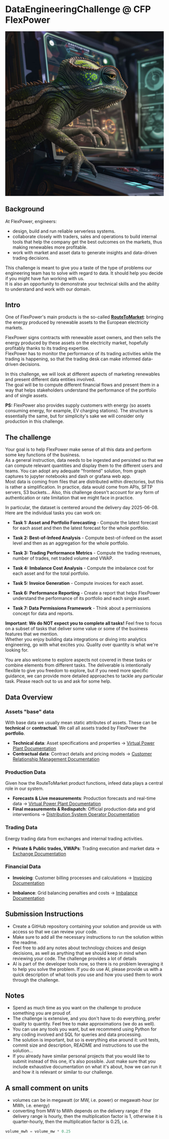 # DataEngineeringChallenge @ CFP FlexPower

<div style="display: flex; justify-content: center;">
  <img src="img.png" alt="FlexPower">
</div>



## Background

At FlexPower, engineers:
- design, build and run reliable serverless systems.
- collaborate closely with traders, sales and operations to build internal tools that help the company get the best outcomes
  on the markets, thus making renewables more profitable.
- work with market and asset data to generate insights and data-driven trading decisions.

This challenge is meant to give you a taste of the type of problems our engineering team has to solve with regard to
data. It should help you decide if you might have fun working with us.\
It is also an opportunity to demonstrate your technical skills and the ability to understand and work with our domain.

## Intro

One of FlexPower's main products is the so-called **[RouteToMarket](https://flex-power.energy/services/renewables-trading/)**: 
bringing the energy produced by renewable assets to the European electricity markets.

FlexPower signs contracts with renewable asset owners, and then sells the energy produced by
these assets on the electricity market, hopefully profitably thanks to its trading expertise.\
FlexPower has to monitor the performance of its trading activities while the trading is happening, so that
the trading desk can make informed data-driven decisions.

In this challenge, we will look at different aspects of marketing renewables and present different data
entities involved.\
The goal will be to compute different financial flows and present them in a way that helps stakeholders
understand the performance of the portfolio and of single assets.

**PS:** FlexPower also provides supply customers with energy (so assets consuming energy, for example, EV charging
stations). The structure is essentially the same, but for simplicity's sake we will consider only production 
in this challenge.

## The challenge

Your goal is to help FlexPower make sense of all this data and perform some key functions of the business.\
As a general instruction, data needs to be ingested and persisted so that we can compute relevant
quantities and display them to the different users and teams. 
You can adopt any adequate "frontend" solution, from graph captures to jupyter notebooks and dash or grafana web app.\
Most data is coming from files that are distributed within directories, but this is rather a simplification.
In practice, data would come from APIs, SFTP servers, S3 buckets... Also, this challenge doesn't account for any form 
of authentication or rate limitation that we might face in practice.

In particular, the dataset is centered around the delivery day 2025-06-08. Here are the individual tasks you can work on:

- **Task 1: Asset and Portfolio Forecasting** - Compute the latest forecast for each asset and then the latest forecast for the whole portfolio.

- **Task 2: Best-of-Infeed Analysis** - Compute best-of-infeed on the asset level and then as an aggregation for the whole portfolio.

- **Task 3: Trading Performance Metrics** - Compute the trading revenues, number of trades, net traded volume and VWAP.

- **Task 4: Imbalance Cost Analysis** - Compute the imbalance cost for each asset and for the total portfolio.

- **Task 5: Invoice Generation** - Compute invoices for each asset.

- **Task 6: Performance Reporting** - Create a report that helps FlexPower understand the performance of its portfolio and each single asset.

- **Task 7: Data Permissions Framework** - Think about a permissions concept for data and reports.

**Important**: **We do NOT expect you to complete all tasks!** Feel free to focus on a subset of tasks that deliver 
some value or some of the business features that we mention.\
Whether you enjoy building data integrations or diving into analytics engineering, go with what excites you. 
Quality over quantity is what we're looking for.

You are also welcome to explore aspects not covered in these tasks or combine elements from different tasks.
The deliverable is intentionally flexible to give you freedom to explore, but if you need more specific guidance,
we can provide more detailed approaches to tackle any particular task. Please reach out to us and ask for some help.

## Data Overview

### Assets "base" data
With base data we usually mean static attributes of assets. These can be **technical** or **contractual**.
We call all assets traded by FlexPower the **portfolio**.

- **Technical data**: Asset specifications and properties → [Virtual Power Plant Documentation](src/vpp/README.md)
- **Contractual data**: Contract details and pricing models → [Customer Relationship Management Documentation](src/crm/README.md)

### Production Data
Given how the RouteToMarket product functions, infeed data plays a central role in our system.

- **Forecasts & Live measurements**: Production forecasts and real-time data → [Virtual Power Plant Documentation](src/vpp/README.md)
- **Final measurements & Redispatch**: Official production data and grid interventions → [Distribution System Operator Documentation](src/distribution_system_operator/README.md)

### Trading Data
Energy trading data from exchanges and internal trading activities.

- **Private & Public trades, VWAPs**: Trading execution and market data → [Exchange Documentation](src/exchange/README.md)

### Financial Data

- **Invoicing**: Customer billing processes and calculations → [Invoicing Documentation](src/invoicing/invoicing.md)

- **Imbalance**: Grid balancing penalties and costs → [Imbalance Documentation](src/imbalance/README.md)

## Submission Instructions

- Create a GitHub repository containing your solution and provide us with access so that we can review your code.
- Make sure to add all the necessary instructions to run the solution within the readme.
- Feel free to add any notes about technology choices and design decisions, as well as anything that we should keep in
  mind when reviewing your code. The challenge provides a lot of details
- AI is part of the developer tools now, so there is no problem leveraging it to help you solve the problem.
  If you do use AI, please provide us with a quick description of what tools you use and how you used them to work
  through the challenge.

## Notes

- Spend as much time as you want on the challenge to produce something you are proud of.
- The challenge is extensive, and you don't have to do everything, prefer quality to quantity. Feel free to make
  approximations (we do as well).
- You can use any tools you want, but we recommend using Python for any coding involved and SQL for queries and data
  processing.
- The solution is important, but so is everything else around it: unit tests, commit size and description, README and
  instructions to use the solution...
- If you already have similar personal projects that you would like to submit instead of this one, it's also possible.
  Just make sure that you include exhaustive documentation on what it's about, how we can run it and how it is relevant
  or similar to our challenge.

## A small comment on units
- volumes can be in megawatt (or MW, i.e. power) or megawatt-hour (or MWh, i.e. energy)
- converting from MW to MWh depends on the delivery range: if the delivery range is hourly, then the multiplication factor is 1, otherwise it is quarter-hourly, then the multiplication factor is 0.25, i.e.
```python
volume_mwh = volume_mw * 0.25
```
